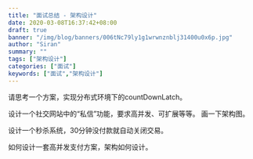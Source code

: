 ```yaml
---
title: "面试总结 - 架构设计"
date: 2020-03-08T16:37:42+08:00
draft: true
banner: "/img/blog/banners/006tNc79ly1g1wrwnznblj31400u0x6p.jpg"
author: "Siran"
summary: ""
tags: ["架构设计"]
categories: ["面试"]
keywords: ["面试","架构设计"]
---
```


请思考一个方案，实现分布式环境下的countDownLatch。

设计一个社交网站中的“私信”功能，要求高并发、可扩展等等。 画一下架构图。

设计一个秒杀系统，30分钟没付款就自动关闭交易。

如何设计一套高并发支付方案，架构如何设计。

